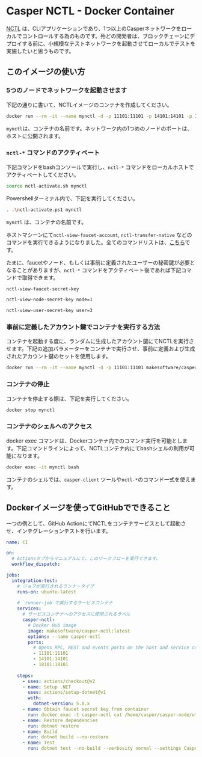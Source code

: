 # Casper NCTL - Docker Container

[NCTL](https://github.com/casper-network/casper-node/tree/release-1.4.3/utils/nctl) は、CLIアプリケーションであり、1つ以上のCasperネットワークをローカルでコントロールする為のものです。殆どの開発者は、ブロックチェーンにデプロイする前に、小規模なテストネットワークを起動させてローカルでテストを実施したいと思うものです。

## このイメージの使い方

### 5つのノードでネットワークを起動させます

下記の通りに書いて、NCTLイメージのコンテナを作成してください。

```bash
docker run --rm -it --name mynctl -d -p 11101:11101 -p 14101:14101 -p 18101:18101 makesoftware/casper-nctl
```

`mynctl`は、コンテナの名前です。ネットワーク内の1つめのノードのポートは、ホストに公開されます。

### `nctl-*` コマンドのアクティベート

下記コマンドをbashコンソールで実行し、`nctl-*` コマンドをローカルホストでアクティベートしてください。

```bash
source nctl-activate.sh mynctl
```

Powershellターミナル内で、下記を実行してください。

```bash
. .\nctl-activate.ps1 mynctl
```

`mynctl` は、コンテナの名前です。

ホストマシーンにて`nctl-view-faucet-account`, `nctl-transfer-native` などのコマンドを実行できるようになりました。全てのコマンドリストは、[こちら](https://github.com/casper-network/casper-node/blob/release-1.4.3/utils/nctl/docs/commands.md)です。

たまに、faucetやノード、もしくは事前に定義されたユーザーの秘密鍵が必要となることがありますが、`nctl-*` コマンドをアクティベート後であれば下記コマンドで取得できます。

```bash
nctl-view-faucet-secret-key
```

```bash
nctl-view-node-secret-key node=1
```

```bash
nctl-view-user-secret-key user=3
```

### 事前に定義したアカウント鍵でコンテナを実行する方法

コンテナを起動する度に、ランダムに生成したアカウント鍵にてNCTLを実行させます。下記の追加パラメーターをコンテナで実行させ、事前に定義および生成されたアカウント鍵のセットを使用します。

```bash
docker run --rm -it --name mynctl -d -p 11101:11101 makesoftware/casper-nctl /bin/bash -c "/home/casper/restart-with-predefined-accounts.sh"
```

### コンテナの停止

コンテナを停止する際は、下記を実行してください。

```bash
docker stop mynctl
```

### コンテナのシェルへのアクセス

docker exec コマンドは、Dockerコンテナ内でのコマンド実行を可能とします。下記コマンドラインによって、NCTLコンテナ内にてbashシェルの利用が可能になります。

```bash
docker exec -it mynctl bash
```

コンテナのシェルでは、`casper-client` ツールや`nctl-*`のコマンド一式を使えます。


## Dockerイメージを使ってGitHubでできること

一つの例として、GitHub ActionにてNCTLをコンテナサービスとして起動させ、インテグレーションテストを行います。

```yaml
name: CI

on:
  # Actionsタブからマニュアルにて、このワークフローを実行できます。
  workflow_dispatch:

jobs:
  integration-test:
    # ジョブが実行されるランナータイプ
    runs-on: ubuntu-latest
    
    # `runner-job`で実行するサービスコンテナ
    services:
      # サービスコンテナへのアクセスに使用されるラベル
      casper-nctl:
        # Docker Hub image
        image: makesoftware/casper-nctl:latest
        options: --name casper-nctl
        ports:
          # Opens RPC, REST and events ports on the host and service container
          - 11101:11101
          - 14101:14101
          - 18101:18101
          
    steps:
      - uses: actions/checkout@v2
      - name: Setup .NET
        uses: actions/setup-dotnet@v1
        with:
          dotnet-version: 5.0.x
      - name: Obtain faucet secret key from container
        run: docker exec -t casper-nctl cat /home/casper/casper-node/utils/nctl/assets/net-1/faucet/secret_key.pem > Casper.Network.SDK.Test/TestData/faucetact.pem
      - name: Restore dependencies
        run: dotnet restore
      - name: Build
        run: dotnet build --no-restore
      - name: Test
        run: dotnet test --no-build --verbosity normal --settings Casper.Network.SDK.Test/test.runsettings --filter="TestCategory=NCTL" 
```
